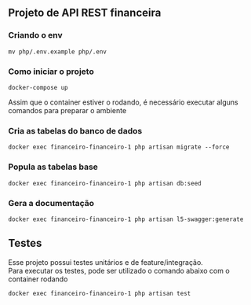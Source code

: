 ## Projeto de API REST financeira

### Criando o env
```
mv php/.env.example php/.env
```

### Como iniciar o projeto
```
docker-compose up
```

Assim que o container estiver o rodando, é necessário executar alguns comandos para preparar o ambiente


### Cria as tabelas do banco de dados
```
docker exec financeiro-financeiro-1 php artisan migrate --force
```
### Popula as tabelas base
```
docker exec financeiro-financeiro-1 php artisan db:seed
```
### Gera a documentação
```
docker exec financeiro-financeiro-1 php artisan l5-swagger:generate
```

## Testes

Esse projeto possui testes unitários e de feature/integração.  
Para executar os testes, pode ser utilizado o comando abaixo com o container rodando

```
docker exec financeiro-financeiro-1 php artisan test
```
